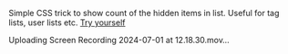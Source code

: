 Simple CSS trick to show count of the hidden items in list.
Useful for tag lists, user lists etc.
[Try yourself](https://yermek-coder.github.io/css-only-counted-list/)


Uploading Screen Recording 2024-07-01 at 12.18.30.mov…

